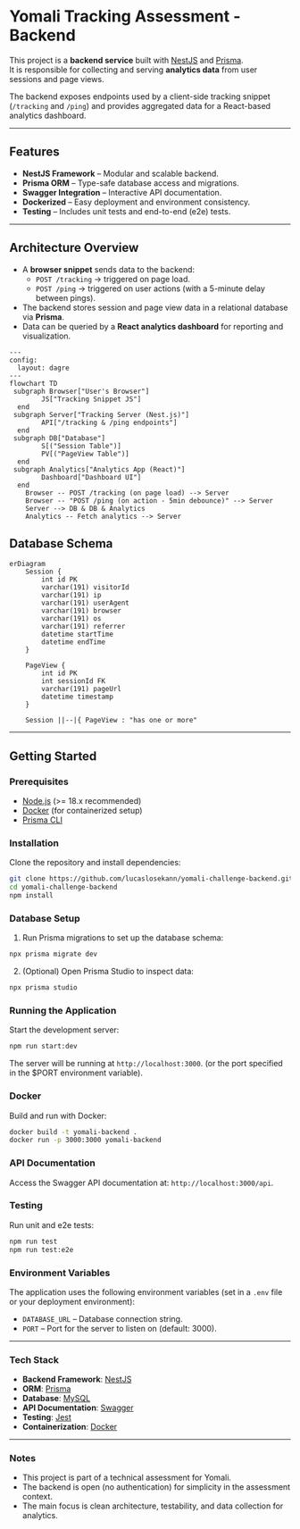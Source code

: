 # Yomali Tracking Assessment - Backend

This project is a **backend service** built with [NestJS](https://nestjs.com/) and [Prisma](https://www.prisma.io/).  
It is responsible for collecting and serving **analytics data** from user sessions and page views.  

The backend exposes endpoints used by a client-side tracking snippet (`/tracking` and `/ping`) and provides aggregated data for a React-based analytics dashboard.

---

## Features

- **NestJS Framework** – Modular and scalable backend.
- **Prisma ORM** – Type-safe database access and migrations.
- **Swagger Integration** – Interactive API documentation.
- **Dockerized** – Easy deployment and environment consistency.
- **Testing** – Includes unit tests and end-to-end (e2e) tests.

---

## Architecture Overview

- A **browser snippet** sends data to the backend:
  - `POST /tracking` → triggered on page load.
  - `POST /ping` → triggered on user actions (with a 5-minute delay between pings).
- The backend stores session and page view data in a relational database via **Prisma**.
- Data can be queried by a **React analytics dashboard** for reporting and visualization.

```mermaid
---
config:
  layout: dagre
---
flowchart TD
 subgraph Browser["User's Browser"]
        JS["Tracking Snippet JS"]
  end
 subgraph Server["Tracking Server (Nest.js)"]
        API["/tracking & /ping endpoints"]
  end
 subgraph DB["Database"]
        S[("Session Table")]
        PV[("PageView Table")]
  end
 subgraph Analytics["Analytics App (React)"]
        Dashboard["Dashboard UI"]
  end
    Browser -- POST /tracking (on page load) --> Server
    Browser -- "POST /ping (on action - 5min debounce)" --> Server
    Server --> DB & DB & Analytics
    Analytics -- Fetch analytics --> Server

```
## Database Schema

```mermaid
erDiagram
    Session {
        int id PK
        varchar(191) visitorId
        varchar(191) ip
        varchar(191) userAgent
        varchar(191) browser
        varchar(191) os
        varchar(191) referrer
        datetime startTime
        datetime endTime
    }

    PageView {
        int id PK
        int sessionId FK
        varchar(191) pageUrl
        datetime timestamp
    }

    Session ||--|{ PageView : "has one or more"

```


---

## Getting Started

### Prerequisites
- [Node.js](https://nodejs.org/) (>= 18.x recommended)
- [Docker](https://www.docker.com/) (for containerized setup)
- [Prisma CLI](https://www.prisma.io/docs/getting-started)

### Installation
Clone the repository and install dependencies:

```bash
git clone https://github.com/lucaslosekann/yomali-challenge-backend.git
cd yomali-challenge-backend
npm install
```

### Database Setup
1. Run Prisma migrations to set up the database schema:
```bash
npx prisma migrate dev
   ```
2. (Optional) Open Prisma Studio to inspect data:
```bash
npx prisma studio
```

### Running the Application
Start the development server:
```bash
npm run start:dev
```
The server will be running at `http://localhost:3000`.
(or the port specified in the $PORT environment variable).

### Docker
Build and run with Docker:
```bash
docker build -t yomali-backend .
docker run -p 3000:3000 yomali-backend
```

### API Documentation
Access the Swagger API documentation at: `http://localhost:3000/api`.

### Testing
Run unit and e2e tests:
```bash
npm run test
npm run test:e2e
```

### Environment Variables
The application uses the following environment variables (set in a `.env` file or your deployment environment):
- `DATABASE_URL` – Database connection string.
- `PORT` – Port for the server to listen on (default: 3000).

---

### Tech Stack
- **Backend Framework**: [NestJS](https://nestjs.com/)
- **ORM**: [Prisma](https://www.prisma.io/)
- **Database**: [MySQL](https://www.mysql.com/)
- **API Documentation**: [Swagger](https://swagger.io/)
- **Testing**: [Jest](https://jestjs.io/)
- **Containerization**: [Docker](https://www.docker.com/)

---


### Notes
- This project is part of a technical assessment for Yomali.
- The backend is open (no authentication) for simplicity in the assessment context.
- The main focus is clean architecture, testability, and data collection for analytics.